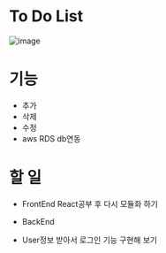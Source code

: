 # To Do List

![image](https://github.com/zzzRYT/TodoListRepo/assets/117448747/7fae6d1a-4ddf-463c-aa5a-5a4aa4497b99)

# 기능
 - 추가
 - 삭제
 - 수정
 - aws RDS db연동

# 할 일
- FrontEnd
React공부 후 다시 모듈화 하기

- BackEnd
- User정보 받아서 로그인 기능 구현해 보기
